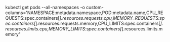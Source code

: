kubectl get pods --all-namespaces -o custom-columns='NAMESPACE:metadata.namespace,POD:metadata.name,CPU_REQUESTS:spec.containers[*].resources.requests.cpu,MEMORY_REQUESTS:spec.containers[*].resources.requests.memory,CPU_LIMITS:spec.containers[*].resources.limits.cpu,MEMORY_LIMITS:spec.containers[*].resources.limits.memory' 
